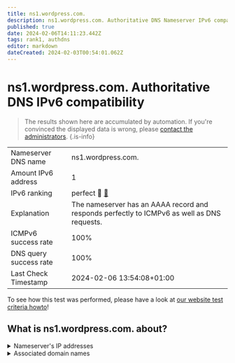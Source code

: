 ```yaml
---
title: ns1.wordpress.com.
description: ns1.wordpress.com. Authoritative DNS Nameserver IPv6 compatibility
published: true
date: 2024-02-06T14:11:23.442Z
tags: rank1, authdns
editor: markdown
dateCreated: 2024-02-03T00:54:01.062Z
---
```


# ns1.wordpress.com. Authoritative DNS IPv6 compatibility

> The results shown here are accumulated by automation. If you're convinced the displayed data is wrong, please [contact the administrators](/howto/chat). 
{.is-info}




|   |   |
| - | - |
| Nameserver DNS name | ns1.wordpress.com.
| Amount IPv6 address | 1
| IPv6 ranking | perfect :1st_place_medal: [🔗](/howto/ranking) |
| Explanation | The nameserver has an AAAA record and responds perfectly to ICMPv6 as well as DNS requests. |
| ICMPv6 success rate | 100%|
| DNS query success rate | 100% |
| Last Check Timestamp | 2024-02-06 13:54:08+01:00 |

To see how this test was performed, please have a look at [our website test criteria howto](/howto/testcriteria/authdns)!


## What is ns1.wordpress.com. about?




<details>
<summary>Nameserver's IP addresses</summary>

2a04:fa87:ffff::c6b5:7409

</details>



<details>
<summary>Associated domain names</summary>

wordpress.com

</details>
